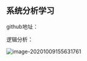 ## 系统分析学习

github地址：



逻辑分析：

![image-20201009155631761](C:\Users\shasha\Desktop\image-20201009155631761.png)